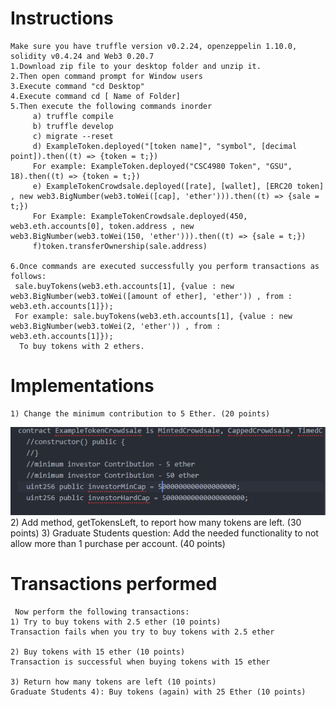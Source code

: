 # Instructions
	Make sure you have truffle version v0.2.24, openzeppelin 1.10.0, solidity v0.4.24 and Web3 0.20.7 
 	1.Download zip file to your desktop folder and unzip it.
	2.Then open command prompt for Window users
	3.Execute command "cd Desktop"
 	4.Execute command cd [ Name of Folder]
 	5.Then execute the following commands inorder 
         a) truffle compile 
         b) truffle develop 
         c) migrate --reset 
         d) ExampleToken.deployed("[token name]", "symbol", [decimal point]).then((t) => {token = t;}) 
         For example: ExampleToken.deployed("CSC4980 Token", "GSU", 18).then((t) => {token = t;}) 
         e) ExampleTokenCrowdsale.deployed([rate], [wallet], [ERC20 token] , new web3.BigNumber(web3.toWei([cap], 'ether'))).then((t) => {sale = t;}) 
         For Example: ExampleTokenCrowdsale.deployed(450, web3.eth.accounts[0], token.address , new web3.BigNumber(web3.toWei(150, 'ether'))).then((t) => {sale = t;}) 
         f)token.transferOwnership(sale.address) 
          
	6.Once commands are executed successfully you perform transactions as follows: 
 	 sale.buyTokens(web3.eth.accounts[1], {value : new web3.BigNumber(web3.toWei([amount of ether], 'ether')) , from : web3.eth.accounts[1]});
 	 For example: sale.buyTokens(web3.eth.accounts[1], {value : new web3.BigNumber(web3.toWei(2, 'ether')) , from : web3.eth.accounts[1]});
	  To buy tokens with 2 ethers.
  
# Implementations
	1) Change the minimum contribution to 5 Ether. (20 points)
![image](https://github.com/Dilianny/BlockchainHw3/blob/master/BChw3%20images/Changes%201.PNG)
	2) Add method, getTokensLeft, to report how many tokens are left. (30 points)
	3) Graduate Students question: Add the needed functionality to not allow more than 1 purchase per account. (40 points)

# Transactions performed
 	 Now perform the following transactions:
 	1) Try to buy tokens with 2.5 ether (10 points)
  	Transaction fails when you try to buy tokens with 2.5 ether
	
  	2) Buy tokens with 15 ether (10 points)
	Transaction is successful when buying tokens with 15 ether
	
  	3) Return how many tokens are left (10 points)
  	Graduate Students 4): Buy tokens (again) with 25 Ether (10 points)

